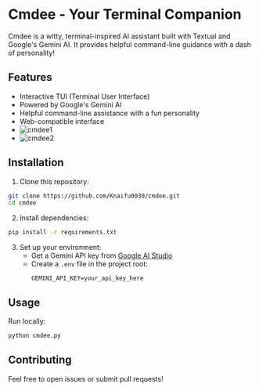 # Cmdee - Your Terminal Companion

Cmdee is a witty, terminal-inspired AI assistant built with Textual and Google's Gemini AI. It provides helpful command-line guidance with a dash of personality!

## Features
- Interactive TUI (Terminal User Interface)
- Powered by Google's Gemini AI
- Helpful command-line assistance with a fun personality
- Web-compatible interface
- ![cmdee1](https://github.com/user-attachments/assets/b40b2311-eac7-457a-844a-dc7c41060749)
- ![cmdee2](https://github.com/user-attachments/assets/ff0cd139-85a0-4a51-b502-8b0b719039c1)

## Installation

1. Clone this repository:
```bash
git clone https://github.com/Knaifu0030/cmdee.git
cd cmdee
```

2. Install dependencies:
```bash
pip install -r requirements.txt
```

3. Set up your environment:
   - Get a Gemini API key from [Google AI Studio](https://makersuite.google.com/app/apikey)
   - Create a `.env` file in the project root:
     ```
     GEMINI_API_KEY=your_api_key_here
     ```

## Usage

Run locally:
```bash
python cmdee.py
```


## Contributing

Feel free to open issues or submit pull requests! 
